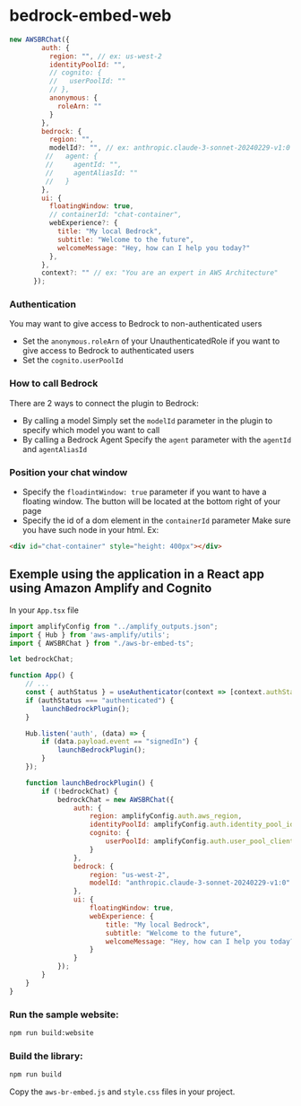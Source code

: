 # bedrock-embed-web


```javascript
new AWSBRChat({
        auth: {
          region: "", // ex: us-west-2
          identityPoolId: "",
          // cognito: {
          //   userPoolId: ""
          // },
          anonymous: {
            roleArn: ""
          }
        },
        bedrock: {
          region: "",
          modelId?: "", // ex: anthropic.claude-3-sonnet-20240229-v1:0 (default)
         //   agent: {
         //     agentId: "",
         //     agentAliasId: ""
         //   }
        },
        ui: {
          floatingWindow: true,
          // containerId: "chat-container",
          webExperience?: {
            title: "My local Bedrock",
            subtitle: "Welcome to the future",
            welcomeMessage: "Hey, how can I help you today?"
          },
        },
        context?: "" // ex: "You are an expert in AWS Architecture"
      });

```

### Authentication
You may want to give access to Bedrock to non-authenticated users
- Set the `anonymous.roleArn` of your UnauthenticatedRole
if you want to give access to Bedrock to authenticated users
- Set the `cognito.userPoolId`

### How to call Bedrock
There are 2 ways to connect the plugin to Bedrock:
- By calling a model
Simply set the `modelId` parameter in the plugin to specify which model you want to call
- By calling a Bedrock Agent
Specify the `agent` parameter with the `agentId` and `agentAliasId`


### Position your chat window
- Specify the `floadintWindow: true` parameter if you want to have a floating window. The button will be located at the bottom right of your page
- Specify the id of a dom element in the `containerId` parameter
Make sure you have such node in your html. Ex:
```html
<div id="chat-container" style="height: 400px"></div>
```

## Exemple using the application in a React app using Amazon Amplify and Cognito

In your `App.tsx` file
```javascript
import amplifyConfig from "../amplify_outputs.json";
import { Hub } from 'aws-amplify/utils';
import { AWSBRChat } from "./aws-br-embed-ts";

let bedrockChat;

function App() {
    // ...
    const { authStatus } = useAuthenticator(context => [context.authStatus]);
    if (authStatus === "authenticated") {
        launchBedrockPlugin();
    }

    Hub.listen('auth', (data) => {
        if (data.payload.event == "signedIn") {
            launchBedrockPlugin();
        }
    });

    function launchBedrockPlugin() {
        if (!bedrockChat) {
            bedrockChat = new AWSBRChat({
                auth: {
                    region: amplifyConfig.auth.aws_region,
                    identityPoolId: amplifyConfig.auth.identity_pool_id,
                    cognito: {
                        userPoolId: amplifyConfig.auth.user_pool_client_id
                    }
                },
                bedrock: {
                    region: "us-west-2",
                    modelId: "anthropic.claude-3-sonnet-20240229-v1:0"
                },
                ui: {
                    floatingWindow: true,
                    webExperience: {
                        title: "My local Bedrock",
                        subtitle: "Welcome to the future",
                        welcomeMessage: "Hey, how can I help you today?"
                    }
                }
            });
        }
    }
}
```


### Run the sample website:
```bash
npm run build:website
```

### Build the library:

```bash
npm run build
```

Copy the `aws-br-embed.js` and `style.css` files in your project.

